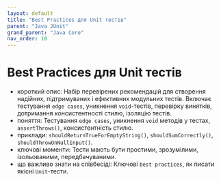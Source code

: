 ```yaml
---
layout: default
title: "Best Practices для Unit тестів"
parent: "Java JUnit"
grand_parent: "Java Core"
nav_order: 10
---
```


# Best Practices для Unit тестів

*   короткий опис: Набір перевірених рекомендацій для створення надійних, підтримуваних і ефективних модульних тестів. Включає тестування `edge cases`, уникнення `void`-тестів, перевірку винятків, дотримання консистентності стилю, ізоляцію тестів.
*   поняття: Тестування `edge cases`, уникнення `void` методів у тестах, `assertThrows()`, консистентність стилю.
*   приклади: `shouldReturnTrueForEmptyString()`, `shouldSumCorrectly()`, `shouldThrowOnNullInput()`.
*   ключові моменти: Тести мають бути простими, зрозумілими, ізольованими, передбачуваними.
*   що важливо знати на співбесіді: Ключові `best practices`, як писати якісні `Unit`-тести.
